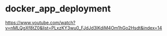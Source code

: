 # docker_app_deployment

https://www.youtube.com/watch?v=nMLQgXf8tZ0&list=PLxzKY3wu0_FJdJd3IKdiM4Om1hGo2Hsdt&index=14

